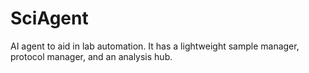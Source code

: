 # SciAgent

AI agent to aid in lab automation. It has a lightweight sample manager, protocol manager, and an analysis hub. 
 
